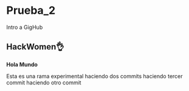 # Prueba_2
Intro a GigHub

## HackWomen👌
**Hola Mundo**

Esta es una rama experimental 
haciendo dos commits 
haciendo tercer commit 
haciendo otro commit 